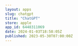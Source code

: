 ```yaml
---
layout: apps
slug: chatgpt
title: "ChatGPT"
store: apple
app_id: 6448311069
date: 2024-01-03T18:58:05Z
published: 2023-05-30T07:00:00Z
---
```


